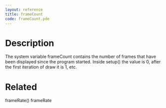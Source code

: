```yaml
---
layout: reference
title: frameCount
code: frameCount.pde
---
```


# Description

The system variable frameCount contains the number of frames that have been displayed since the program started. Inside setup() the value is 0, after the first iteration of draw it is 1, etc.

# Related

frameRate()
frameRate
